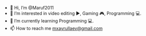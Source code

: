 - 👋 Hi, I’m @Maruf2011
- 👀 I’m interested in video editing ▶, Gaming 🎮, Programming 💻.
- 🌱 I’m currently learning Programming 💻.
- 📫 How to reach me mxayrullaev@gmail.com

<!---
Maruf2011/Maruf2011 is a ✨ special ✨ repository because its `README.md` (this file) appears on your GitHub profile.
You can click the Preview link to take a look at your changes.
--->
